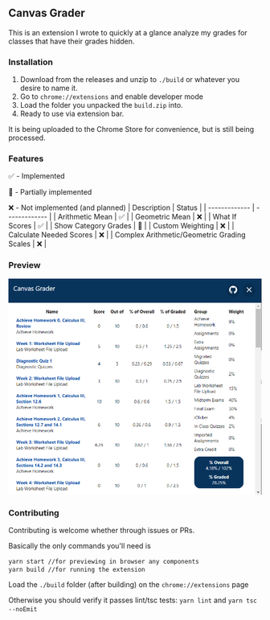 ## Canvas Grader
This is an extension I wrote to quickly at a glance analyze my grades for classes that have their grades hidden.

### Installation
1. Download from the releases and unzip to `./build` or whatever you desire to name it. 
2. Go to `chrome://extensions` and enable developer mode
3. Load the folder you unpacked the `build.zip` into.
4. Ready to use via extension bar.

It is being uploaded to the Chrome Store for convenience, but is still being processed.

### Features
✅ - Implemented

🐣 - Partially implemented

❌ - Not implemented (and planned)
| Description  | Status |
| ------------- | ------------- |
| Arithmetic Mean | ✅ |
| Geometric Mean | ❌ |
| What If Scores | ✅ |
| Show Category Grades | 🐣 |
| Custom Weighting | ❌ |
| Calculate Needed Scores | ❌ |
| Complex Arithmetic/Geometric Grading Scales | ❌ | 


### Preview
![Preview of Canvas Grade Calculator](docs/preview1.PNG)

### Contributing
Contributing is welcome whether through issues or PRs.

Basically the only commands you'll need is
```
yarn start //for previewing in browser any components
yarn build //for running the extension
```
Load the `./build` folder (after building) on the `chrome://extensions` page

Otherwise you should verify it passes lint/tsc tests:
`yarn lint` and `yarn tsc --noEmit`
